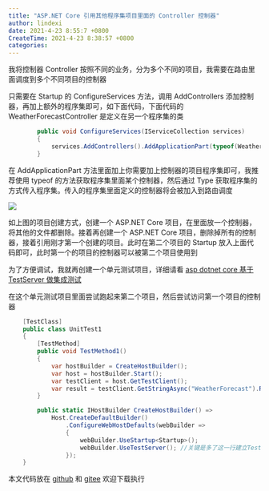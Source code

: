 ```yaml
---
title: "ASP.NET Core 引用其他程序集项目里面的 Controller 控制器"
author: lindexi
date: 2021-4-23 8:55:7 +0800
CreateTime: 2021-4-23 8:38:57 +0800
categories: 
---
```


我将控制器 Controller 按照不同的业务，分为多个不同的项目，我需要在路由里面调度到多个不同项目的控制器

<!--more-->


<!-- 发布 -->

只需要在 Startup 的 ConfigureServices 方法，调用 AddControllers 添加控制器，再加上额外的程序集即可，如下面代码，下面代码的 WeatherForecastController 是定义在另一个程序集的类

```csharp
        public void ConfigureServices(IServiceCollection services)
        {
            services.AddControllers().AddApplicationPart(typeof(WeatherForecastController).Assembly);
        }
```

在 AddApplicationPart 方法里面加上你需要加上控制器的项目程序集即可，我推荐使用 typeof 的方法获取程序集里面某个控制器，然后通过 Type 获取程序集的方式传入程序集。传入的程序集里面定义的控制器将会被加入到路由调度

<!-- ![](image/ASP.NET Core 引用其他程序集项目里面的 Controller 控制器/ASP.NET Core 引用其他程序集项目里面的 Controller 控制器0.png) -->

![](http://image.acmx.xyz/lindexi%2F202142383937820.jpg)

如上图的项目创建方式，创建一个 ASP.NET Core 项目，在里面放一个控制器，将其他的文件都删除。接着再创建一个 ASP.NET Core 项目，删除掉所有的控制器，接着引用刚才第一个创建的项目。此时在第二个项目的 Startup 放入上面代码即可，此时第一个的项目的控制器可以被第二个项目使用到

为了方便调试，我就再创建一个单元测试项目，详细请看 [asp dotnet core 基于 TestServer 做集成测试](https://blog.lindexi.com/post/asp-dotnet-core-%E5%9F%BA%E4%BA%8E-TestServer-%E5%81%9A%E9%9B%86%E6%88%90%E6%B5%8B%E8%AF%95.html )

在这个单元测试项目里面尝试跑起来第二个项目，然后尝试访问第一个项目的控制器

```csharp
    [TestClass]
    public class UnitTest1
    {
        [TestMethod]
        public void TestMethod1()
        {
            var hostBuilder = CreateHostBuilder();
            var host = hostBuilder.Start();
            var testClient = host.GetTestClient();
            var result = testClient.GetStringAsync("WeatherForecast").Result;
        }

        public static IHostBuilder CreateHostBuilder() =>
            Host.CreateDefaultBuilder()
                .ConfigureWebHostDefaults(webBuilder =>
                {
                    webBuilder.UseStartup<Startup>();
                    webBuilder.UseTestServer(); //关键是多了这一行建立TestServer
                });
    }
```

本文代码放在 [github](https://github.com/lindexi/lindexi_gd/tree/f0b05e03/NoyijoqaqaiLallgewhurna ) 和 [gitee](https://gitee.com/lindexi/lindexi_gd/tree/f0b05e03/NoyijoqaqaiLallgewhurna) 欢迎下载执行

